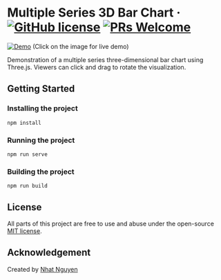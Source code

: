 # Multiple Series 3D Bar Chart &middot; [![GitHub license](https://img.shields.io/badge/license-MIT-blue.svg)](./LICENSE) [![PRs Welcome](https://img.shields.io/badge/PRs-welcome-brightgreen.svg)](https://github.com/nattwasm/visualization-learn/pulls)

[![Demo](./screens/screenshot.gif)](https://threejs-data-visualization.s3.amazonaws.com/index.html)
(Click on the image for live demo)

Demonstration of a multiple series three-dimensional bar chart using Three.js.
Viewers can click and drag to rotate the visualization.

## Getting Started

### Installing the project

```
npm install
```

### Running the project

```
npm run serve
```

### Building the project

```
npm run build
```

## License
All parts of this project are free to use and abuse under the open-source [MIT license](./LICENSE).

## Acknowledgement
Created by [Nhat Nguyen](https://github.com/nattwasm)
